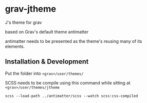 # grav-jtheme
J's theme for grav

based on Grav's default theme antimatter

antimatter needs to be presented as the theme's reusing many of its elements.

## Installation & Development

Put the folder into `<grav>/user/themes/`

SCSS needs to be compile using this command while sitting at `<grav>/user/themes/jtheme`

    scss --load-path ../antimatter/scss --watch scss:css-compiled


